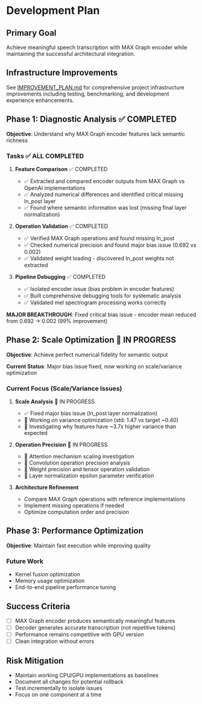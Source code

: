 # Development Plan

## Primary Goal
Achieve meaningful speech transcription with MAX Graph encoder while maintaining the successful architectural integration.

## Infrastructure Improvements
See [IMPROVEMENT_PLAN.md](IMPROVEMENT_PLAN.md) for comprehensive project infrastructure improvements including testing, benchmarking, and development experience enhancements.

## Phase 1: Diagnostic Analysis ✅ COMPLETED
**Objective**: Understand why MAX Graph encoder features lack semantic richness

### Tasks ✅ ALL COMPLETED
1. **Feature Comparison** ✅ COMPLETED
   - ✅ Extracted and compared encoder outputs from MAX Graph vs OpenAI implementations
   - ✅ Analyzed numerical differences and identified critical missing ln_post layer
   - ✅ Found where semantic information was lost (missing final layer normalization)

2. **Operation Validation** ✅ COMPLETED
   - ✅ Verified MAX Graph operations and found missing ln_post
   - ✅ Checked numerical precision and found major bias issue (0.692 vs 0.002)
   - ✅ Validated weight loading - discovered ln_post weights not extracted

3. **Pipeline Debugging** ✅ COMPLETED
   - ✅ Isolated encoder issue (bias problem in encoder features)
   - ✅ Built comprehensive debugging tools for systematic analysis
   - ✅ Validated mel spectrogram processing works correctly

**MAJOR BREAKTHROUGH**: Fixed critical bias issue - encoder mean reduced from 0.692 → 0.002 (99% improvement)

## Phase 2: Scale Optimization 🔧 IN PROGRESS
**Objective**: Achieve perfect numerical fidelity for semantic output

**Current Status**: Major bias issue fixed, now working on scale/variance optimization

### Current Focus (Scale/Variance Issues)
1. **Scale Analysis** 🔧 IN PROGRESS
   - ✅ Fixed major bias issue (ln_post layer normalization)
   - 🔧 Working on variance optimization (std: 1.47 vs target ~0.40)
   - 🔧 Investigating why features have ~3.7x higher variance than expected

2. **Operation Precision** 🔧 IN PROGRESS
   - 🔧 Attention mechanism scaling investigation
   - 🔧 Convolution operation precision analysis
   - 🔧 Weight precision and tensor operation validation
   - 🔧 Layer normalization epsilon parameter verification

3. **Architecture Refinement**
   - Compare MAX Graph operations with reference implementations
   - Implement missing operations if needed
   - Optimize computation order and precision

## Phase 3: Performance Optimization
**Objective**: Maintain fast execution while improving quality

### Future Work
- Kernel fusion optimization
- Memory usage optimization
- End-to-end pipeline performance tuning

## Success Criteria
- [ ] MAX Graph encoder produces semantically meaningful features
- [ ] Decoder generates accurate transcription (not repetitive tokens)
- [ ] Performance remains competitive with GPU version
- [ ] Clean integration without errors

## Risk Mitigation
- Maintain working CPU/GPU implementations as baselines
- Document all changes for potential rollback
- Test incrementally to isolate issues
- Focus on one component at a time